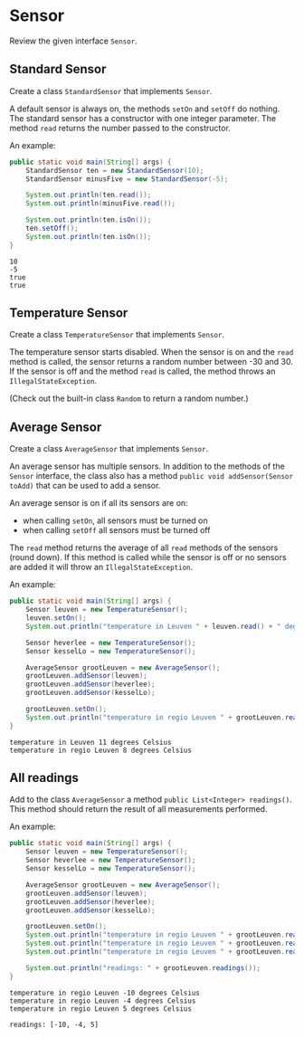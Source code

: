 # Sensor

Review the given interface `Sensor`.

## Standard Sensor

Create a class `StandardSensor` that implements `Sensor`.

A default sensor is always on, the methods `setOn` and `setOff` do nothing. 
The standard sensor has a constructor with one integer parameter. 
The method `read` returns the number passed to the constructor.

An example:

```java
public static void main(String[] args) {
    StandardSensor ten = new StandardSensor(10);
    StandardSensor minusFive = new StandardSensor(-5);

    System.out.println(ten.read());
    System.out.println(minusFive.read());

    System.out.println(ten.isOn());
    ten.setOff();
    System.out.println(ten.isOn());
}
```

```console
10
-5
true
true
```

## Temperature Sensor

Create a class `TemperatureSensor` that implements `Sensor`.

The temperature sensor starts disabled. When the sensor is on and the `read` method is called, the sensor returns a random number between 
-30 and 30. If the sensor is off and the method `read` is called, the method throws an `IllegalStateException`.

(Check out the built-in class `Random` to return a random number.)

## Average Sensor

Create a class `AverageSensor` that implements `Sensor`.

An average sensor has multiple sensors. In addition to the methods of the `Sensor` interface, the class also has a method
`public void addSensor(Sensor toAdd)` that can be used to add a sensor.

An average sensor is on if all its sensors are on:
* when calling `setOn`, all sensors must be turned on
* when calling `setOff` all sensors must be turned off

The `read` method returns the average of all `read` methods of the sensors (round down). If this method is called
while the sensor is off or no sensors are added it will throw an `IllegalStateException`.

An example:

```java
public static void main(String[] args) {
    Sensor leuven = new TemperatureSensor();
    leuven.setOn();
    System.out.println("temperature in Leuven " + leuven.read() + " degrees Celsius");

    Sensor heverlee = new TemperatureSensor();
    Sensor kesselLo = new TemperatureSensor();

    AverageSensor grootLeuven = new AverageSensor();
    grootLeuven.addSensor(leuven);
    grootLeuven.addSensor(heverlee);
    grootLeuven.addSensor(kesselLo);

    grootLeuven.setOn();
    System.out.println("temperature in regio Leuven " + grootLeuven.read() + " degrees Celsius");
}
```

```console
temperature in Leuven 11 degrees Celsius
temperature in regio Leuven 8 degrees Celsius
```

## All readings

Add to the class `AverageSensor` a method `public List<Integer> readings()`. This method should return the result of all measurements performed.

An example:

```java
public static void main(String[] args) {
    Sensor leuven = new TemperatureSensor();
    Sensor heverlee = new TemperatureSensor();
    Sensor kesselLo = new TemperatureSensor();

    AverageSensor grootLeuven = new AverageSensor();
    grootLeuven.addSensor(leuven);
    grootLeuven.addSensor(heverlee);
    grootLeuven.addSensor(kesselLo);

    grootLeuven.setOn();
    System.out.println("temperature in regio Leuven " + grootLeuven.read() + " degrees Celsius");
    System.out.println("temperature in regio Leuven " + grootLeuven.read() + " degrees Celsius");
    System.out.println("temperature in regio Leuven " + grootLeuven.read() + " degrees Celsius");

    System.out.println("readings: " + grootLeuven.readings());
}
```

```console
temperature in regio Leuven -10 degrees Celsius
temperature in regio Leuven -4 degrees Celsius
temperature in regio Leuven 5 degrees Celsius

readings: [-10, -4, 5]
```